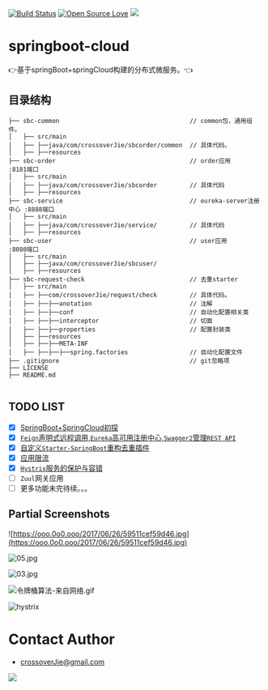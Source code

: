 [![Build Status](https://travis-ci.org/crossoverJie/springboot-cloud.svg?branch=master)](https://travis-ci.org/crossoverJie/springboot-cloud)
[![Open Source Love](https://badges.frapsoft.com/os/v1/open-source.svg?v=103)](https://github.com/ellerbrock/open-source-badge/)
[![](https://badge.juejin.im/entry/59514b615188250d7f23e576/likes.svg?style=flat-square)](https://juejin.im/post/59514b3a6fb9a06bcb7f75b8)

# springboot-cloud

:point_right:基于springBoot+springCloud构建的分布式微服务。:point_left:

## 目录结构
```shell
├── sbc-common                                    // common包，通用组件。  
│   ├── src/main
│   ├── ├──java/com/crossoverJie/sbcorder/common  // 具体代码。  
│   ├── ├──resources
├── sbc-order                                     // order应用            :8181端口
│   ├── src/main
│   ├── ├──java/com/crossoverJie/sbcorder         // 具体代码
│   ├── ├──resources
├── sbc-service                                   // eureka-server注册中心 :8888端口
│   ├── src/main
│   ├── ├──java/com/crossoverJie/service/         // 具体代码
│   ├── ├──resources
├── sbc-user                                      // user应用             :8080端口
│   ├── src/main
│   ├── ├──java/com/crossoverJie/sbcuser/
│   ├── ├──resources
├── sbc-request-check                             // 去重starter
│   ├── src/main
│   ├── ├──com/crossoverJie/request/check         // 具体代码。 
│   ├── ├──├──anotation                           // 注解
│   ├── ├──├──conf                                // 自动化配置相关类
│   ├── ├──├──interceptor                         // 切面
│   ├── ├──├──properties                          // 配置封装类
│   ├── ├──resources
│   ├── ├──├──META-INF
│   ├── ├──├──├──spring.factories                 // 自动化配置文件
├── .gitignore                                    // git忽略项
├── LICENSE                
├── README.md               


```

## TODO LIST

* [x] [SpringBoot+SpringCloud初探](http://crossoverjie.top/2017/06/15/sbc1/)
* [x] [`Feign`声明式远程调用,`Eureka`高可用注册中心,`Swagger2`管理`REST API`](http://crossoverjie.top/2017/07/19/sbc2/)
* [x] [自定义`Starter-SpringBoot`重构去重插件](https://crossoverjie.top/2017/08/01/sbc3/)
* [x] [应用限流](http://crossoverjie.top/2017/08/11/sbc4/)
* [x] [`Hystrix`服务的保护与容错](https://crossoverjie.top/2017/09/20/sbc5/)
* [ ]  `Zuul`网关应用
* [ ] 更多功能未完待续。。。

## Partial Screenshots
![https://ooo.0o0.ooo/2017/06/26/59511cef59d46.jpg](https://ooo.0o0.ooo/2017/06/26/59511cef59d46.jpg)

![05.jpg](https://i.loli.net/2017/07/21/5970ea9544a8c.jpg)

![03.jpg](https://i.loli.net/2017/08/01/59803ca7d603d.jpg)

![令牌桶算法-来自网络.gif](https://i.loli.net/2017/08/11/598c91f2a33af.gif)

![hystrix](https://ws3.sinaimg.cn/large/006tNc79ly1fjrb6v5ww7j31ga0dr416.jpg)


# Contact Author
- [crossoverJie@gmail.com](mailto:crossoverJie@gmail.com)

![](https://ws2.sinaimg.cn/large/006tNc79ly1fjrb8w0g03j30by0byq3w.jpg)



